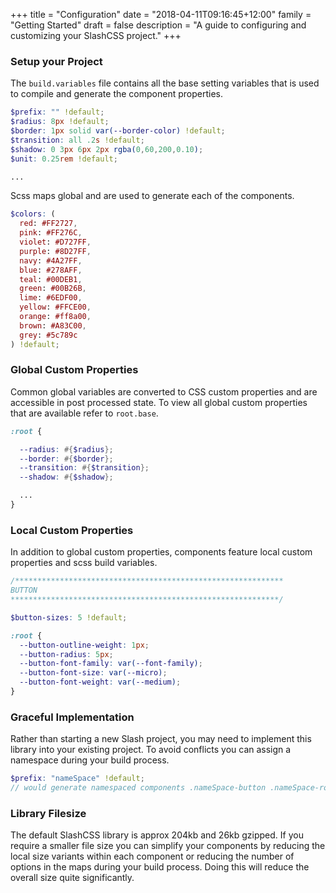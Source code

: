+++
title = "Configuration"
date = "2018-04-11T09:16:45+12:00"
family = "Getting Started"
draft = false
description = "A guide to configuring and customizing your SlashCSS project."
+++


### Setup your Project

The `build.variables` file contains all the base setting variables that is used to compile and generate the component properties.

```scss
$prefix: "" !default;
$radius: 8px !default;
$border: 1px solid var(--border-color) !default;
$transition: all .2s !default;
$shadow: 0 3px 6px 2px rgba(0,60,200,0.10);
$unit: 0.25rem !default;

...
```

Scss maps global and are used to generate each of the components.

```scss
$colors: (
  red: #FF2727,
  pink: #FF276C,
  violet: #D727FF,
  purple: #8D27FF,
  navy: #4A27FF,
  blue: #278AFF,
  teal: #00DEB1,
  green: #00B26B,
  lime: #6EDF00,
  yellow: #FFCE00,
  orange: #ff8a00,
  brown: #A83C00,
  grey: #5c789c
) !default;
```

### Global Custom Properties

Common global variables are converted to CSS custom properties and are accessible in post processed state. To view all global custom properties that are available refer to `root.base`.

```scss
:root {

  --radius: #{$radius};
  --border: #{$border};
  --transition: #{$transition};
  --shadow: #{$shadow};

  ...
}
```

### Local Custom Properties

In addition to global custom properties, components feature local custom properties and scss build variables.

```scss
/************************************************************
BUTTON
************************************************************/

$button-sizes: 5 !default;

:root {
  --button-outline-weight: 1px;
  --button-radius: 5px;
  --button-font-family: var(--font-family);
  --button-font-size: var(--micro);
  --button-font-weight: var(--medium);
}

```

### Graceful Implementation

Rather than starting a new Slash project, you may need to implement this library into your existing project. To avoid conflicts you can assign a namespace during your build process.

```scss
$prefix: "nameSpace" !default;
// would generate namespaced components .nameSpace-button .nameSpace-row etc
```

### Library Filesize

The default SlashCSS library is approx 204kb and 26kb gzipped. If you require a smaller file size you can simplify your components by reducing the local size variants within each component or reducing the number of options in the maps during your build process. Doing this will reduce the overall size quite significantly.

